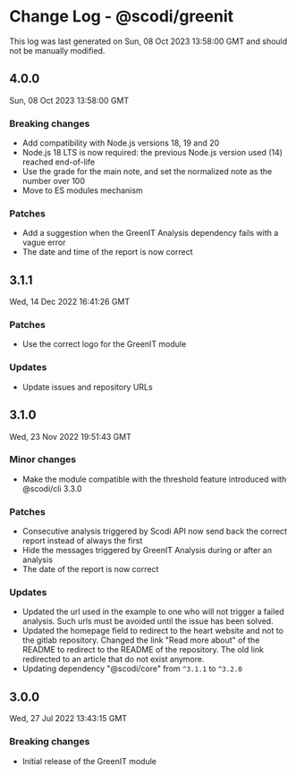 # Change Log - @scodi/greenit

This log was last generated on Sun, 08 Oct 2023 13:58:00 GMT and should not be manually modified.

## 4.0.0
Sun, 08 Oct 2023 13:58:00 GMT

### Breaking changes

- Add compatibility with Node.js versions 18, 19 and 20
- Node.js 18 LTS is now required: the previous Node.js version used (14) reached end-of-life
- Use the grade for the main note, and set the normalized note as the number over 100
- Move to ES modules mechanism

### Patches

- Add a suggestion when the GreenIT Analysis dependency fails with a vague error
- The date and time of the report is now correct

## 3.1.1
Wed, 14 Dec 2022 16:41:26 GMT

### Patches

- Use the correct logo for the GreenIT module

### Updates

- Update issues and repository URLs

## 3.1.0
Wed, 23 Nov 2022 19:51:43 GMT

### Minor changes

- Make the module compatible with the threshold feature introduced with @scodi/cli 3.3.0

### Patches

- Consecutive analysis triggered by Scodi API now send back the correct report instead of always the first
- Hide the messages triggered by GreenIT Analysis during or after an analysis
- The date of the report is now correct

### Updates

- Updated the url used in the example to one who will not trigger a failed analysis. Such urls must be avoided until the issue has been solved. 
- Updated the homepage field to redirect to the heart website and not to the gitlab repository. Changed the link "Read more about" of the README to redirect to the README of the repository. The old link redirected to an article that do not exist anymore.
- Updating dependency \"@scodi/core\" from `^3.1.1` to `^3.2.0`

## 3.0.0
Wed, 27 Jul 2022 13:43:15 GMT

### Breaking changes

- Initial release of the GreenIT module


